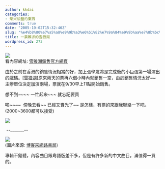 ```yaml
---
author: kkdai
categories:
- 柴米油鹽的東西
comments: true
date: "2005-10-02T15:32:46Z"
slug: '%e4%b8%80%e7%a5%a8%e9%9b%a3%e6%b1%82%e7%9a%84%e9%9b%aa%e7%8b%bc%e6%b9%96'
title: 一票難求的雪狼湖
wordpress_id: 273
---
```


![](http://www.ticket.com.tw/arts/5620.gif)  
看內容網址: [雪狼湖銷售官方網頁](http://www.ticket.com.tw/arts/5620.htm)

由於之前在香港的銷售情況相當的好，加上張學友將是完成後的小巨蛋第一場演出的戲碼。[[雪狼湖](http://www.ticket.com.tw/arts/5620.htm)]原來兩天的票再六個小時內就銷售一空，由於銷售情況太好~~主辦單位決定加演兩場，票就在9/30早上11點開始銷售。

想不到~~~~ 一忙起來~~~ 就忘記要買

唉~~~~  傍晚去看~~ 已經又賣光了~~ 是怎樣，有票的來跟我聯絡一下吧。(2000~3600都可以接受)

![](http://www.ticket.com.tw/arts/5620-2.jpg)

 --_______--

![](http://addons.books.com.tw/G/002/1/0020104461.jpg)  
(圖片來源: [博客來網路書局](http://www.books.com.tw/exep/cdfile.php?item=0020104461))

專輯不錯聽，內容曲目跟粵語版差不多，但是有許多新的中文曲目。滿值得一買的。
